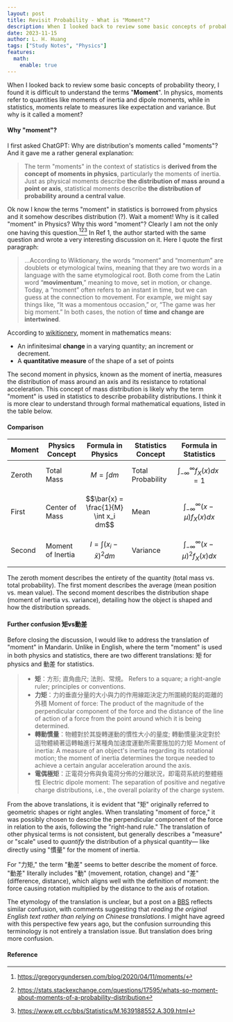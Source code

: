 ```yaml
---
layout: post
title: Revisit Probability - What is "Moment"?
description: When I looked back to review some basic concepts of probability theory, I found it is difficult to understand the term "Moment".
date: 2023-11-15
author: L. H. Huang
tags: ["Study Notes", "Physics"]
features:
  math:
    enable: true
---
```


When I looked back to review some basic concepts of probability theory, I found it is difficult to understand the terms "**Moment**". In physics, moments refer to quantities like moments of inertia and dipole moments, while in statistics, moments relate to measures like expectation and variance. But why is it called a moment?

#### Why "moment"?

I first asked ChatGPT: Why are distribution's moments called "moments"? And it gave me a rather general explanation: 
> The term "moments" in the context of statistics is **derived from the concept of moments in physics**, particularly the moments of inertia. Just as physical moments describe **the distribution of mass around a point or axis**, statistical moments describe **the distribution  of probability around a central value**. 

Ok now I know the terms "moment" in statistics is borrowed from physics and it somehow describes distribution (?). Wait a moment! Why is it called "moment" in Physics? Why this word "moment"? Clearly I am not the only one having this question.[^1][^2][^3] In Ref 1, the author started with the same question and wrote a very interesting discussion on it. Here I quote the first paragraph: 

> ...According to Wiktionary, the words “moment” and “momentum” are doublets or etymological twins, meaning that they are two words in a language with the same etymological root. Both come from the Latin word “**movimentum**,” meaning to move, set in motion, or change. Today, a “moment” often refers to an instant in time, but we can guess at the connection to movement. For example, we might say things like, “It was a momentous occasion,” or, “The game was her big moment.” In both cases, the notion of **time and change are intertwined**.

According to [wikitionery](https://en.wiktionary.org/wiki/moment), moment in mathematics means:
* An infinitesimal **change** in a varying quantity; an increment or decrement.
* A **quantitative measure** of the shape of a set of points

The second moment in physics, known as the moment of inertia, measures the distribution of mass around an axis and its resistance to rotational acceleration. This concept of mass distribution is likely why the term "moment" is used in statistics to describe probability distributions. I think it is more clear to understand through formal mathematical equations, listed in the table below. 

#### Comparison 

| Moment      | Physics Concept              | Formula in Physics                       | Statistics Concept         | Formula in Statistics                                            |
|-------------|------------------------------|------------------------------------------|----------------------------|------------------------------------------------------------------|
| Zeroth      | Total Mass                   | $$M = \int dm$$                     | Total Probability          | $$\int_{-\infty}^{\infty} f_X(x) dx = 1$$                   |
| First       | Center of Mass               | $$\bar{x} = \frac{1}{M} \int x_i dm$$ | Mean         | $$\int_{-\infty}^{\infty} (x-\mu) f_X(x) dx$$     |
| Second      | Moment of Inertia            | $$I = \int (x_i-\bar{x})^2 dm$$                 | Variance                   | $$\int_{-\infty}^{\infty} (x-\mu)^2 f_X(x) dx$$                    |

The zeroth moment describes the entirety of the quantity (total mass vs. total probability). The first moment describes the average (mean position vs. mean value). The second moment describes the distribution shape (moment of inertia vs. variance), detailing how the object is shaped and how the distribution spreads.

#### Further confusion 矩vs動差

Before closing the discussion, I would like to address the translation of "moment" in Mandarin. Unlike in English, where the term "moment" is used in both physics and statistics, there are two different translations: 矩 for physics and 動差 for statistics.

> * **矩**：方形; 直角曲尺; 法則、常規。
> Refers to a square; a right-angle ruler; principles or conventions.
> * **力矩**：力的垂直分量的大小與力的作用線距決定力所圍繞的點的距離的外積
> Moment of force: The product of the magnitude of the perpendicular component of the force and the distance of the line of action of a force from the point around which it is being determined.
> * **轉動慣量**：物體對於其旋轉運動的慣性大小的量度; 轉動慣量決定對於這物體繞著這轉軸進行某種角加速度運動所需要施加的力矩
> Moment of inertia: A measure of an object's inertia regarding its rotational motion; the moment of inertia determines the torque needed to achieve a certain angular acceleration around the axis.
> * **電偶極矩**：正電荷分佈與負電荷分佈的分離狀況，即電荷系統的整體極性
> Electric dipole moment: The separation of positive and negative charge distributions, i.e., the overall polarity of the charge system.

From the above translations, it is evident that "矩" originally referred to geometric shapes or right angles. When translating "moment of force," it was possibly chosen to describe the perpendicular component of the force in relation to the axis, following the "right-hand rule." The translation of other physical terms is not consistent, but generally describes a "measure" or "scale" used to *quantify* the distribution of a physical quantity— like directly using "慣量" for the moment of inertia. 

For "力矩," the term "動差" seems to better describe the moment of force. "動差" literally includes "動" (movement, rotation, change) and "差" (difference, distance), which aligns well with the definition of moment: the force causing rotation multiplied by the distance to the axis of rotation. 

The etymology of the translation is unclear, but a post on a [BBS](https://www.ptt.cc/bbs/Statistics/M.1639188552.A.309.html)  reflects similar confusion, with comments suggesting that *reading the original English text rather than relying on Chinese translations*. I might have agreed with this perspective few years ago, but the confusion surrounding this terminology is not entirely a translation issue. But translation does bring more confusion.


#### Reference

[^1]: https://gregorygundersen.com/blog/2020/04/11/moments/
[^2]:https://stats.stackexchange.com/questions/17595/whats-so-moment-about-moments-of-a-probability-distribution
[^3]: https://www.ptt.cc/bbs/Statistics/M.1639188552.A.309.html